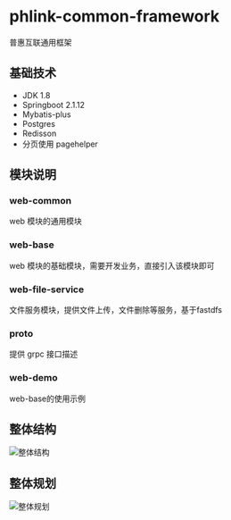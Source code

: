 # phlink-common-framework
普惠互联通用框架

## 基础技术
- JDK 1.8
- Springboot 2.1.12
- Mybatis-plus
- Postgres
- Redisson
- 分页使用 pagehelper

## 模块说明
### web-common
web 模块的通用模块
### web-base
web 模块的基础模块，需要开发业务，直接引入该模块即可
### web-file-service
文件服务模块，提供文件上传，文件删除等服务，基于fastdfs
### proto
提供 grpc 接口描述
### web-demo
web-base的使用示例

## 整体结构
![整体结构](https://github.com/Sevncz/phlink-common-framework/blob/master/doc/base1.png)

## 整体规划
![整体规划](https://github.com/Sevncz/phlink-common-framework/blob/master/doc/base2.png)